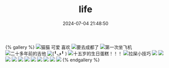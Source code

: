 ﻿---
title: life
date: 2024-07-04 21:48:50
---
{% gallery %}
![猫猫 可爱 喜欢](https://s21.ax1x.com/2024/07/26/pkbyZqK.jpg)
![要去成都了](https://s21.ax1x.com/2024/07/26/pkbyEKx.jpg)
![第一次坐飞机](https://s21.ax1x.com/2024/07/26/pkbykx1.jpg)
![二十多年前的吉他](https://s21.ax1x.com/2024/07/26/pkbypaF.md.jpg)
![(╹ڡ╹ )](https://s21.ax1x.com/2024/07/26/pkbySVU.md.jpg)
![十五岁的生日蛋糕！！！](https://s21.ax1x.com/2024/07/26/pkbsxbT.md.jpg)
![拉屎小技巧](https://s21.ax1x.com/2024/07/26/pkbsvrV.jpg)
![](https://tuchuang.voooe.cn/images/2024/07/25/CR10u_20240331_152917832.jpg)
![](https://tuchuang.voooe.cn/images/2024/07/25/CR10u_20240620_212547169.jpg)
![](https://tuchuang.voooe.cn/images/2024/07/25/CR10u_20240622_20595767672.jpg)
![](https://tuchuang.voooe.cn/images/2024/07/25/CRnall_20240120_174009311.jpg)
![](https://tuchuang.voooe.cn/images/2024/07/25/CRnall_20240303_103044050.jpg)
![](https://tuchuang.voooe.cn/images/2024/07/25/IMG_20240204_215717.jpg)
![](https://tuchuang.voooe.cn/images/2024/07/25/IMG_20240501_152958.jpg)
![](https://tuchuang.voooe.cn/images/2024/07/25/IMG_20240531_223015.jpg)
![](https://tuchuang.voooe.cn/images/2024/07/25/IMG_20240602_160917.jpg)
![](https://tuchuang.voooe.cn/images/2024/07/25/IMG_20240630_101400.jpg)
![](https://tuchuang.voooe.cn/images/2024/07/25/VID_20240221_164303.jpg)
{% endgallery %}